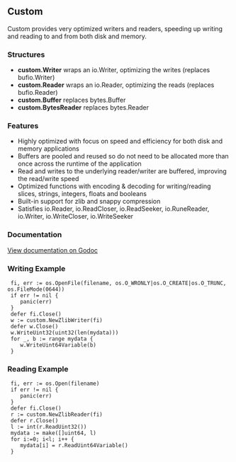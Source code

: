 ## Custom

Custom provides very optimized writers and readers, speeding up writing and reading to and from both disk and memory.

### Structures
- **custom.Writer** wraps an io.Writer, optimizing the writes (replaces bufio.Writer)
- **custom.Reader** wraps an io.Reader, optimizing the reads (replaces bufio.Reader)
- **custom.Buffer** replaces bytes.Buffer
- **custom.BytesReader** replaces bytes.Reader

### Features
- Highly optimized with focus on speed and efficiency for both disk and memory applications
- Buffers are pooled and reused so do not need to be allocated more than once across the runtime of the application
- Read and writes to the underlying reader/writer are buffered, improving the read/write speed
- Optimized functions with encoding & decoding for writing/reading slices, strings, integers, floats and booleans
- Built-in support for zlib and snappy compression
- Satisfies io.Reader, io.ReadCloser, io.ReadSeeker, io.RuneReader, io.Writer, io.WriteCloser, io.WriteSeeker

### Documentation
[View documentation on Godoc](https://godoc.org/github.com/AlasdairF/Custom)

### Writing Example
     fi, err := os.OpenFile(filename, os.O_WRONLY|os.O_CREATE|os.O_TRUNC, os.FileMode(0644))
     if err != nil {
        panic(err)
     }
     defer fi.Close()
     w := custom.NewZlibWriter(fi)
     defer w.Close()
     w.WriteUint32(uint32(len(mydata)))
     for _, b := range mydata {
        w.WriteUint64Variable(b)
     }

### Reading Example
     fi, err := os.Open(filename)
     if err != nil {
        panic(err)
     }
     defer fi.Close()
     r := custom.NewZlibReader(fi)
     defer r.Close()
     l := int(r.ReadUint32())
     mydata := make([]uint64, l)
     for i:=0; i<l; i++ {
        mydata[i] = r.ReadUint64Variable()
     }
     
